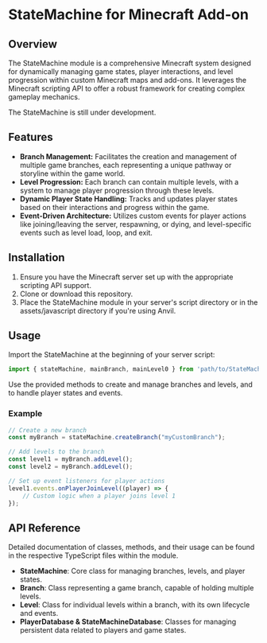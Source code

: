 
# StateMachine for Minecraft Add-on

## Overview
The StateMachine module is a comprehensive Minecraft system designed for dynamically managing game states, player interactions, and level progression within custom Minecraft maps and add-ons. It leverages the Minecraft scripting API to offer a robust framework for creating complex gameplay mechanics.

The StateMachine is still under development.

## Features
- **Branch Management:** Facilitates the creation and management of multiple game branches, each representing a unique pathway or storyline within the game world.
- **Level Progression:** Each branch can contain multiple levels, with a system to manage player progression through these levels.
- **Dynamic Player State Handling:** Tracks and updates player states based on their interactions and progress within the game.
- **Event-Driven Architecture:** Utilizes custom events for player actions like joining/leaving the server, respawning, or dying, and level-specific events such as level load, loop, and exit.

## Installation
1. Ensure you have the Minecraft server set up with the appropriate scripting API support.
2. Clone or download this repository.
3. Place the StateMachine module in your server's script directory or in the assets/javascript directory if you're using Anvil.

## Usage
Import the StateMachine at the beginning of your server script:

```typescript
import { stateMachine, mainBranch, mainLevel0 } from 'path/to/StateMachine';
```

Use the provided methods to create and manage branches and levels, and to handle player states and events.

### Example
```typescript
// Create a new branch
const myBranch = stateMachine.createBranch("myCustomBranch");

// Add levels to the branch
const level1 = myBranch.addLevel();
const level2 = myBranch.addLevel();

// Set up event listeners for player actions
level1.events.onPlayerJoinLevel((player) => {
    // Custom logic when a player joins level 1
});
```

## API Reference
Detailed documentation of classes, methods, and their usage can be found in the respective TypeScript files within the module.

- **StateMachine**: Core class for managing branches, levels, and player states.
- **Branch**: Class representing a game branch, capable of holding multiple levels.
- **Level**: Class for individual levels within a branch, with its own lifecycle and events.
- **PlayerDatabase & StateMachineDatabase**: Classes for managing persistent data related to players and game states.